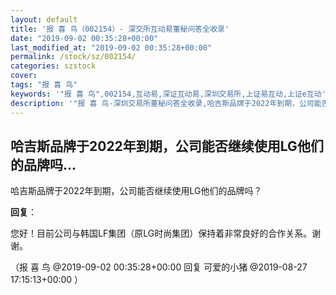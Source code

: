 ```yaml
---
layout: default
title: '报 喜 鸟（002154）- 深交所互动易董秘问答全收录'
date: "2019-09-02 00:35:28+00:00"
last_modified_at: "2019-09-02 00:35:28+00:00"
permalink: /stock/sz/002154/
categories: szstock
cover: 
tags: "报 喜 鸟"
keywords: '"报 喜 鸟",002154,互动易,深证互动易,深圳交易所,上证易互动,上证e互动'
description: '"报 喜 鸟-深圳交易所董秘问答全收录,哈吉斯品牌于2022年到期，公司能否继续使用LG他们的品牌吗？"'
---
```


## 哈吉斯品牌于2022年到期，公司能否继续使用LG他们的品牌吗...

哈吉斯品牌于2022年到期，公司能否继续使用LG他们的品牌吗？

**回复**：

您好！目前公司与韩国LF集团（原LG时尚集团）保持着非常良好的合作关系。谢谢。 

（报 喜 鸟  @2019-09-02 00:35:28+00:00 回复 可爱的小猪  @2019-08-27 17:15:13+00:00 ）

